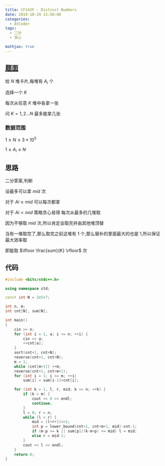 ```yaml
---
title: CF143F - Distinct Numbers
date: 2019-10-29 13:50:00
categories:
  - AtCoder
tags:
  - 二分
  - 贪心

mathjax: true
---
```


## [题面](https://atcoder.jp/contests/abc143/tasks/abc143_f)

给 $N$ 堆卡片,每堆有 $A_i$ 个

选择一个 $K$ 

每次从任意 $K$ 堆中各拿一张

问 $K=1,2...N$ 最多能拿几张

### 数据范围

$1 \leq N \leq 3 \times 10^5$

$1 \leq A_i \leq N$

## 思路

二分答案,判断

设最多可以拿 $mid$ 次

对于 $Ai \geq mid$ 可以每次都拿

对于 $Ai < mid$ 策略贪心易得 每次从最多的几堆取

因为不够取 $mid$ 次,所以肯定会取完并由其他堆顶替

当有一堆取完了,那么取完之前这堆有 $1$ 个,那么替补的里面最大的也是 $1$,所以保证最大效率取

即能取 $\lfloor \frac{sum}{K} \rfloor$ 次

## 代码
```cpp
#include <bits/stdc++.h>

using namespace std;

const int N = 3e5+7;

int n, m;
int cnt[N], sum[N];

int main()
{
    cin >> n;
    for (int i = 1, a; i <= n; ++i) {
        cin >> a;
        ++cnt[a];
    }
    sort(cnt+1, cnt+N);
    reverse(cnt+1, cnt+N);
    m = 1;
    while (cnt[m+1]) ++m;
    reverse(cnt+1, cnt+m+1);
    for (int i = 1; i <= m; ++i)
        sum[i] = sum[i-1]+cnt[i];

    for (int k = 1, l, r, mid; k <= n; ++k) {
        if (k > m) {
            cout << 0 << endl;
            continue;
        }
        l = 0; r = n;
        while (l < r) {
            mid = (l+r+1)>>1;
            int p = lower_bound(cnt+1, cnt+m+1, mid)-cnt-1;
            if (m-p >= k || sum[p]/(k-m+p) >= mid) l = mid;
            else r = mid-1;
        }
        cout << l << endl;
    }
    return 0;
}
```
